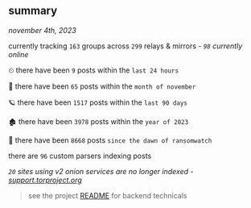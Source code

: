 
## summary
_november 4th, 2023_

currently tracking `163` groups across `299` relays & mirrors - _`98` currently online_

⏲ there have been `9` posts within the `last 24 hours`

🦈 there have been `65` posts within the `month of november`

🪐 there have been `1517` posts within the `last 90 days`

🏚 there have been `3978` posts within the `year of 2023`

🦕 there have been `8668` posts `since the dawn of ransomwatch`

there are `96` custom parsers indexing posts

_`20` sites using v2 onion services are no longer indexed - [support.torproject.org](https://support.torproject.org/onionservices/v2-deprecation/)_

> see the project [README](https://github.com/joshhighet/ransomwatch#ransomwatch--) for backend technicals
